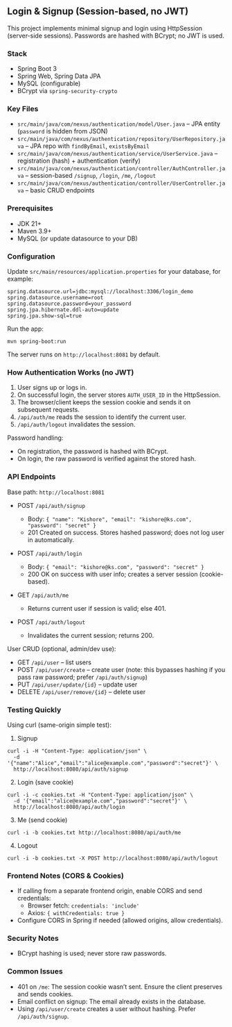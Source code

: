 ## Login & Signup (Session-based, no JWT)

This project implements minimal signup and login using HttpSession (server-side sessions). Passwords are hashed with BCrypt; no JWT is used.

### Stack
- Spring Boot 3
- Spring Web, Spring Data JPA
- MySQL (configurable)
- BCrypt via `spring-security-crypto`

### Key Files
- `src/main/java/com/nexus/authentication/model/User.java` – JPA entity (`password` is hidden from JSON)
- `src/main/java/com/nexus/authentication/repository/UserRepository.java` – JPA repo with `findByEmail`, `existsByEmail`
- `src/main/java/com/nexus/authentication/service/UserService.java` – registration (hash) + authentication (verify)
- `src/main/java/com/nexus/authentication/controller/AuthController.java` – session-based `/signup`, `/login`, `/me`, `/logout`
- `src/main/java/com/nexus/authentication/controller/UserController.java` – basic CRUD endpoints

### Prerequisites
- JDK 21+
- Maven 3.9+
- MySQL (or update datasource to your DB)

### Configuration
Update `src/main/resources/application.properties` for your database, for example:

```
spring.datasource.url=jdbc:mysql://localhost:3306/login_demo
spring.datasource.username=root
spring.datasource.password=your_password
spring.jpa.hibernate.ddl-auto=update
spring.jpa.show-sql=true
```

Run the app:

```
mvn spring-boot:run
```

The server runs on `http://localhost:8081` by default.

### How Authentication Works (no JWT)
1. User signs up or logs in.
2. On successful login, the server stores `AUTH_USER_ID` in the HttpSession.
3. The browser/client keeps the session cookie and sends it on subsequent requests.
4. `/api/auth/me` reads the session to identify the current user.
5. `/api/auth/logout` invalidates the session.

Password handling:
- On registration, the password is hashed with BCrypt.
- On login, the raw password is verified against the stored hash.

### API Endpoints

Base path: `http://localhost:8081`

- POST `/api/auth/signup`
  - Body: `{ "name": "Kishore", "email": "kishore@ks.com", "password": "secret" }`
  - 201 Created on success. Stores hashed password; does not log user in automatically.

- POST `/api/auth/login`
  - Body: `{ "email": "kishore@ks.com", "password": "secret" }`
  - 200 OK on success with user info; creates a server session (cookie-based).

- GET `/api/auth/me`
  - Returns current user if session is valid; else 401.

- POST `/api/auth/logout`
  - Invalidates the current session; returns 200.

User CRUD (optional, admin/dev use):
- GET `/api/user` – list users
- POST `/api/user/create` – create user (note: this bypasses hashing if you pass raw password; prefer `/api/auth/signup`)
- PUT `/api/user/update/{id}` – update user
- DELETE `/api/user/remove/{id}` – delete user

### Testing Quickly

Using curl (same-origin simple test):

1) Signup
```
curl -i -H "Content-Type: application/json" \
  -d '{"name":"Alice","email":"alice@example.com","password":"secret"}' \
  http://localhost:8080/api/auth/signup
```

2) Login (save cookie)
```
curl -i -c cookies.txt -H "Content-Type: application/json" \
  -d '{"email":"alice@example.com","password":"secret"}' \
  http://localhost:8080/api/auth/login
```

3) Me (send cookie)
```
curl -i -b cookies.txt http://localhost:8080/api/auth/me
```

4) Logout
```
curl -i -b cookies.txt -X POST http://localhost:8080/api/auth/logout
```

### Frontend Notes (CORS & Cookies)
- If calling from a separate frontend origin, enable CORS and send credentials:
  - Browser fetch: `credentials: 'include'`
  - Axios: `{ withCredentials: true }`
- Configure CORS in Spring if needed (allowed origins, allow credentials).

### Security Notes
- BCrypt hashing is used; never store raw passwords.

### Common Issues
- 401 on `/me`: The session cookie wasn’t sent. Ensure the client preserves and sends cookies.
- Email conflict on signup: The email already exists in the database.
- Using `/api/user/create` creates a user without hashing. Prefer `/api/auth/signup`.


